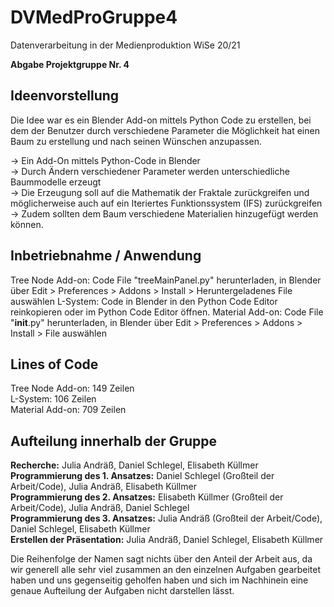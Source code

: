 # DVMedProGruppe4

Datenverarbeitung in der Medienproduktion WiSe 20/21  

**Abgabe Projektgruppe Nr. 4**

## Ideenvorstellung
Die Idee war es ein Blender Add-on mittels Python Code zu erstellen, bei dem der Benutzer durch verschiedene Parameter die Möglichkeit hat einen Baum zu erstellung und nach seinen Wünschen anzupassen.

→ Ein Add-On mittels Python-Code in Blender   
→ Durch Ändern verschiedener Parameter werden unterschiedliche Baummodelle erzeugt   
→ Die Erzeugung soll auf die Mathematik der Fraktale zurückgreifen und möglicherweise auch auf ein Iteriertes Funktionssystem (IFS) zurückgreifen  
→ Zudem sollten dem Baum verschiedene Materialien hinzugefügt werden können.  

## Inbetriebnahme / Anwendung
Tree Node Add-on: Code File "treeMainPanel.py" herunterladen,  in Blender über Edit > Preferences > Addons > Install > Heruntergeladenes File auswählen
L-System: Code in Blender in den Python Code Editor reinkopieren oder im Python Code Editor öffnen.
Material Add-on: Code File "__init__.py" herunterladen, in Blender über Edit > Preferences > Addons > Install > File auswählen 

## Lines of Code

Tree Node Add-on: 149 Zeilen  
L-System: 106 Zeilen  
Material Add-on: 709 Zeilen  

## Aufteilung innerhalb der Gruppe
**Recherche:** Julia Andräß, Daniel Schlegel, Elisabeth Küllmer  
**Programmierung des 1. Ansatzes:** Daniel Schlegel (Großteil der Arbeit/Code), Julia Andräß, Elisabeth Küllmer  
**Programmierung des 2. Ansatzes:** Elisabeth Küllmer (Großteil der Arbeit/Code), Julia Andräß, Daniel Schlegel  
**Programmierung des 3. Ansatzes:** Julia Andräß (Großteil der Arbeit/Code), Daniel Schlegel, Elisabeth Küllmer  
**Erstellen der Präsentation:** Julia Andräß, Daniel Schlegel, Elisabeth Küllmer  
  

Die Reihenfolge der Namen sagt nichts über den Anteil der Arbeit aus, da wir generell alle sehr viel zusammen an den einzelnen Aufgaben gearbeitet haben und uns gegenseitig geholfen haben und sich im Nachhinein eine genaue Aufteilung der Aufgaben nicht darstellen lässt.

